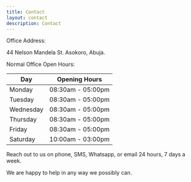 ```yaml
---
title: Contact
layout: contact
description: Contact
---
```



Office Address:

44 Nelson Mandela St.
Asokoro, Abuja.


Normal Office Open Hours:

| Day       | Opening Hours   |
| --------- | --------------- |
| Monday    | 08:30am - 05:00pm |
| Tuesday   | 08:30am - 05:00pm |
| Wednesday | 08:30am - 05:00pm |
| Thursday  | 08:30am - 05:00pm |
| Friday    | 08:30am - 05:00pm |
| Saturday  | 10:00am - 03:00pm |

Reach out to us on phone, SMS, Whatsapp, or email 24 hours, 7 days a week.

We are happy to help in any way we possibly can.